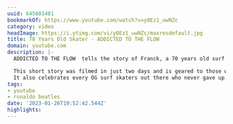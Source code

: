 ```yaml
---
uuid: 645601481
bookmarkOf: https://www.youtube.com/watch?v=y0Ez1_uwNZc
category: video
headImage: https://i.ytimg.com/vi/y0Ez1_uwNZc/maxresdefault.jpg
title: 70 Years Old Skater - ADDICTED TO THE FLOW
domain: youtube.com
description: |-
  ADDICTED TO THE FLOW  tells the story of Franck, a 70 years old surf skater from France who still inspiring and motivating others with his unique style and charisma.

  This short story was filmed in just two days and is geared to those who gave up a hobby or a sport that they once loved because of the feeling of being too old.
  It also celebrates every OG surf skaters out there who never gave up, those who still pushing against time regardless of what the system may throw at them.
tags:
- youtube
- ronaldo beatles
date: '2023-01-26T19:52:42.544Z'
highlights:
---
```



